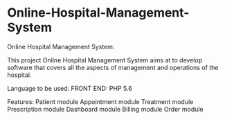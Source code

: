 
# Online-Hospital-Management-System

Online Hospital Management System:

This project Online Hospital Management System aims at to develop software that covers all the aspects of management and operations of the hospital.

Language to be used: FRONT END: PHP 5.6

Features:
Patient module
Appointment module
Treatment module
Prescription module
Dashboard module
Billing module
Order module


